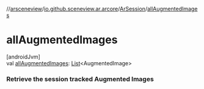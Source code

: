 //[arsceneview](../../../index.md)/[io.github.sceneview.ar.arcore](../index.md)/[ArSession](index.md)/[allAugmentedImages](all-augmented-images.md)

# allAugmentedImages

[androidJvm]\
val [allAugmentedImages](all-augmented-images.md): [List](https://kotlinlang.org/api/latest/jvm/stdlib/kotlin.collections/-list/index.html)&lt;AugmentedImage&gt;

###  Retrieve the session tracked Augmented Images
